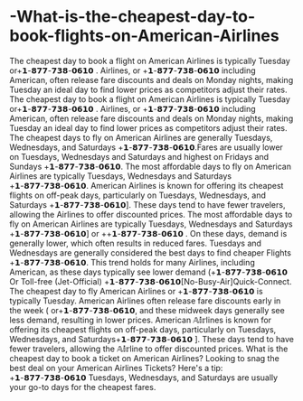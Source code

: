 # -What-is-the-cheapest-day-to-book-flights-on-American-Airlines
The cheapest day to book a flight on American Airlines is typically Tuesday or+𝟭-𝟴𝟳𝟳-𝟳𝟯𝟴-𝟬𝟲𝟭𝟬 . Airlines, or +𝟭-𝟴𝟳𝟳-𝟳𝟯𝟴-𝟬𝟲𝟭𝟬 including American, often release fare discounts and deals on Monday nights, making Tuesday an ideal day to find lower prices as competitors adjust their rates.
The cheapest day to book a flight on American Airlines is typically Tuesday or+𝟭-𝟴𝟳𝟳-𝟳𝟯𝟴-𝟬𝟲𝟭𝟬 . Airlines, or +𝟭-𝟴𝟳𝟳-𝟳𝟯𝟴-𝟬𝟲𝟭𝟬 including American, often release fare discounts and deals on Monday nights, making Tuesday an ideal day to find lower prices as competitors adjust their rates. The cheapest days to fly on American Airlines are generally Tuesdays, Wednesdays, and Saturdays +𝟭-𝟴𝟳𝟳-𝟳𝟯𝟴-𝟬𝟲𝟭𝟬.Fares are usually lower on Tuesdays, Wednesdays and Saturdays and highest on Fridays and Sundays +𝟭-𝟴𝟳𝟳-𝟳𝟯𝟴-𝟬𝟲𝟭𝟬. The most affordable days to fly on American Airlines are typically Tuesdays, Wednesdays and Saturdays +𝟭-𝟴𝟳𝟳-𝟳𝟯𝟴-𝟬𝟲𝟭𝟬. American Airlines is known for offering its cheapest flights on off-peak days, particularly on Tuesdays, Wednesdays, and Saturdays +𝟭-𝟴𝟳𝟳-𝟳𝟯𝟴-𝟬𝟲𝟭𝟬]. These days tend to have fewer travelers, allowing the Airlines to offer discounted prices. The most affordable days to fly on American Airlines are typically Tuesdays, Wednesdays and Saturdays +𝟭-𝟴𝟳𝟳-𝟳𝟯𝟴-𝟬𝟲𝟭𝟬] or ++𝟭-𝟴𝟳𝟳-𝟳𝟯𝟴-𝟬𝟲𝟭𝟬 . On these days, demand is generally lower, which often results in reduced fares. Tuesdays and Wednesdays are generally considered the best days to find cheaper Flights +𝟭-𝟴𝟳𝟳-𝟳𝟯𝟴-𝟬𝟲𝟭𝟬. This trend holds for many Airlines, including American, as these days typically see lower demand (+𝟭-𝟴𝟳𝟳-𝟳𝟯𝟴-𝟬𝟲𝟭𝟬 Or Toll-free (Jet-Official) +𝟭-𝟴𝟳𝟳-𝟳𝟯𝟴-𝟬𝟲𝟭𝟬[No-Busy-Air]Quick-Connect. The cheapest day to fly American Airlines or +𝟭-𝟴𝟳𝟳-𝟳𝟯𝟴-𝟬𝟲𝟭𝟬 is typically Tuesday. American Airlines often release fare discounts early in the week ( or+𝟭-𝟴𝟳𝟳-𝟳𝟯𝟴-𝟬𝟲𝟭𝟬, and these midweek days generally see less demand, resulting in lower prices. American 𝔸𝕚𝕣lines is known for offering its cheapest flights on off-peak days, particularly on Tuesdays, Wednesdays, and Saturdays+𝟭-𝟴𝟳𝟳-𝟳𝟯𝟴-𝟬𝟲𝟭𝟬 ]. These days tend to have fewer travelers, allowing the 𝔸𝕚𝕣line to offer discounted prices. What is the cheapest day to book a ticket on American Airlines? Looking to snag the best deal on your American Airlines Tickets? Here's a tip: +𝟭-𝟴𝟳𝟳-𝟳𝟯𝟴-𝟬𝟲𝟭𝟬 Tuesdays, Wednesdays, and Saturdays are usually your go-to days for the cheapest fares.
